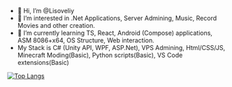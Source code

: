 - 👋 Hi, I’m @Lisoveliy
- 👀 I’m interested in .Net Applications, Server Admining, Music, Record Movies and other creation.
- 🌱 I’m currently learning TS, React, Android (Compose) applications, ASM 8086+x64, OS Structure, Web interaction.
- My Stack is C# (Unity API, WPF, ASP.Net), VPS Admining, Html/CSS/JS, Minecraft Moding(Basic), Python scripts(Basic), VS Code extensions(Basic)

[![Top Langs](https://github-readme-stats-git-masterrstaa-rickstaa.vercel.app/api/top-langs/?username=lisoveliy&count_private=true&show_icons=true&theme=transparent&layout=compact&hide=asp.net,shaderlab,hlsl)](https://github.com/anuraghazra/github-readme-stats)
